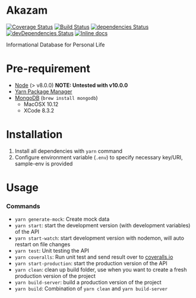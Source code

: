 # Akazam

[![Coverage Status](https://coveralls.io/repos/github/bdatdo0601/akazam/badge.svg?branch=master)](https://coveralls.io/github/bdatdo0601/akazam?branch=master)
[![Build Status](https://travis-ci.org/bdatdo0601/akazam.svg?branch=master)](https://travis-ci.org/bdatdo0601/akazam)
[![dependencies Status](https://david-dm.org/bdatdo0601/akazam/status.svg)](https://david-dm.org/bdatdo0601/akazam)
[![devDependencies Status](https://david-dm.org/bdatdo0601/akazam/dev-status.svg)](https://david-dm.org/bdatdo0601/akazam?type=dev)
[![Inline docs](http://inch-ci.org/github/bdatdo0601/akazam.svg?branch=master)](http://inch-ci.org/github/bdatdo0601/akazam)

Informational Database for Personal Life

# Pre-requirement

-   [Node](https://nodejs.org/en/) (> v8.0.0) **NOTE: Untested with v10.0.0**
-   [Yarn Package Manager](https://yarnpkg.com/en/)
-   [MongoDB](https://www.mongodb.com/) (`brew install mongodb`)
    -   MacOSX 10.12
    -   XCode 8.3.2

# Installation

1. Install all dependencies with `yarn` command
2. Configure environment variable (`.env`) to specify necessary key/URI, sample-env is provided

# Usage

### Commands

<!-- -   `yarn init-db`: initialize the local database (**NOTE: all data in local database will be loss once executed**) -->

-   `yarn generate-mock`: Create mock data
-   `yarn start`: start the development version (with development variables) of the API
-   `yarn start-watch`: start development version with nodemon, will auto restart on file changes
-   `yarn test`: Unit testing the API
-   `yarn coveralls`: Run unit test and send result over to [coveralls.io](https://coveralls.io/)
-   `yarn start-production`: start the production version of the API
-   `yarn clean`: clean up build folder, use when you want to create a fresh production version of the project
-   `yarn build-server`: build a production version of the project
-   `yarn build`: Combination of `yarn clean` and `yarn build-server`
